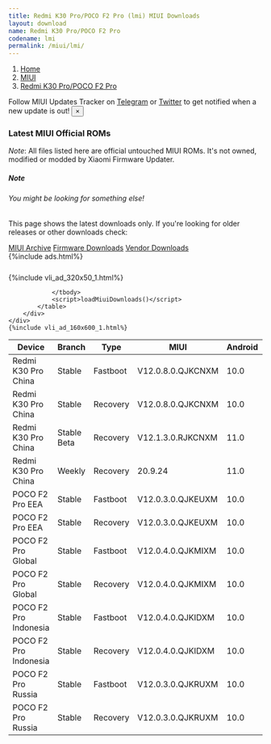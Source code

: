 ```yaml
---
title: Redmi K30 Pro/POCO F2 Pro (lmi) MIUI Downloads
layout: download
name: Redmi K30 Pro/POCO F2 Pro
codename: lmi
permalink: /miui/lmi/
---
```

<nav aria-label="breadcrumb">
    <ol class="breadcrumb">
        <li class="breadcrumb-item"><a href="/">Home</a></li>
        <li class="breadcrumb-item"><a href="/miui/">MIUI</a></li>
        <li class="breadcrumb-item active" aria-current="page"><a href="/miui/lmi/">Redmi K30 Pro/POCO F2 Pro</a></li>
    </ol>
</nav>
<div class="alert alert-primary alert-dismissible fade show" role="alert">
    Follow MIUI Updates Tracker on <a href="https://t.me/MIUIUpdatesTracker" class="alert-link">Telegram</a>
     or <a href="https://twitter.com/MiFwUpdater" class="alert-link">Twitter</a> to get notified when a new update is out!
    <button type="button" class="close" data-dismiss="alert" aria-label="Close">
        <span aria-hidden="true">&times;</span>
    </button>
</div>

### Latest MIUI Official ROMs
*Note*: All files listed here are official untouched MIUI ROMs. It's not owned, modified or modded by Xiaomi Firmware Updater.
<div class="card">
  <div class="card-body">
    <h5 class="card-title">Note</h5>
    <h6 class="card-subtitle mb-2 text-muted">You might be looking for something else!</h6>
    <p class="card-text">This page shows the latest downloads only.
     If you're looking for older releases or other downloads check:</p>
    <a href="/archive/miui/lmi/" class="card-link">MIUI Archive</a>
    <a href="/firmware/lmi/" class="card-link">Firmware Downloads</a>
    <a href="/vendor/lmi/" class="card-link">Vendor Downloads</a>
  </div>
</div>
{%include ads.html%}
<div class="row justify-content-center">
    <div class="col-10">
        <div class="table-responsive-md" style="margin-top: 25px;">
            {%include vli_ad_320x50_1.html%}
            <table id="miui" class="display dt-responsive nowrap compact table table-striped table-hover table-sm">
                <thead class="thead-dark">
                    <tr>
                        <th data-ref="device">Device</th>
                        <th data-ref="branch">Branch</th>
                        <th data-ref="type">Type</th>
                        <th data-ref="miui">MIUI</th>
                        <th data-ref="android">Android</th>
                        <th data-ref="size">Size</th>
                        <th data-ref="size">Date</th>
                        <th data-ref="link">Link</th>
                    </tr>
                </thead>
                <tbody>
                <tr><td>Redmi K30 Pro China</td><td>Stable</td><td>Fastboot</td><td>V12.0.8.0.QJKCNXM</td><td>10.0</td><td>4.4 GB</td><td>2020-08-04</td><td><a href="/miui/lmi/stable/V12.0.8.0.QJKCNXM/">Download</a></td></tr>
<tr><td>Redmi K30 Pro China</td><td>Stable</td><td>Recovery</td><td>V12.0.8.0.QJKCNXM</td><td>10.0</td><td>3.3 GB</td><td>2020-08-06</td><td><a href="/miui/lmi/stable/V12.0.8.0.QJKCNXM/">Download</a></td></tr>
<tr><td>Redmi K30 Pro China</td><td>Stable Beta</td><td>Recovery</td><td>V12.1.3.0.RJKCNXM</td><td>11.0</td><td>3.5 GB</td><td>2020-09-29</td><td><a href="/miui/lmi/stable beta/V12.1.3.0.RJKCNXM/">Download</a></td></tr>
<tr><td>Redmi K30 Pro China</td><td>Weekly</td><td>Recovery</td><td>20.9.24</td><td>11.0</td><td>3.5 GB</td><td>2020-09-24</td><td><a href="/miui/lmi/weekly/20.9.24/">Download</a></td></tr>
<tr><td>POCO F2 Pro EEA</td><td>Stable</td><td>Fastboot</td><td>V12.0.3.0.QJKEUXM</td><td>10.0</td><td>4.7 GB</td><td>2020-09-23</td><td><a href="/miui/lmi/stable/V12.0.3.0.QJKEUXM/">Download</a></td></tr>
<tr><td>POCO F2 Pro EEA</td><td>Stable</td><td>Recovery</td><td>V12.0.3.0.QJKEUXM</td><td>10.0</td><td>3.0 GB</td><td>2020-10-09</td><td><a href="/miui/lmi/stable/V12.0.3.0.QJKEUXM/">Download</a></td></tr>
<tr><td>POCO F2 Pro Global</td><td>Stable</td><td>Fastboot</td><td>V12.0.4.0.QJKMIXM</td><td>10.0</td><td>4.6 GB</td><td>2020-09-23</td><td><a href="/miui/lmi/stable/V12.0.4.0.QJKMIXM/">Download</a></td></tr>
<tr><td>POCO F2 Pro Global</td><td>Stable</td><td>Recovery</td><td>V12.0.4.0.QJKMIXM</td><td>10.0</td><td>3.0 GB</td><td>2020-09-29</td><td><a href="/miui/lmi/stable/V12.0.4.0.QJKMIXM/">Download</a></td></tr>
<tr><td>POCO F2 Pro Indonesia</td><td>Stable</td><td>Fastboot</td><td>V12.0.4.0.QJKIDXM</td><td>10.0</td><td>4.7 GB</td><td>2020-09-23</td><td><a href="/miui/lmi/stable/V12.0.4.0.QJKIDXM/">Download</a></td></tr>
<tr><td>POCO F2 Pro Indonesia</td><td>Stable</td><td>Recovery</td><td>V12.0.4.0.QJKIDXM</td><td>10.0</td><td>3.0 GB</td><td>2020-09-27</td><td><a href="/miui/lmi/stable/V12.0.4.0.QJKIDXM/">Download</a></td></tr>
<tr><td>POCO F2 Pro Russia</td><td>Stable</td><td>Fastboot</td><td>V12.0.3.0.QJKRUXM</td><td>10.0</td><td>4.6 GB</td><td>2020-08-08</td><td><a href="/miui/lmi/stable/V12.0.3.0.QJKRUXM/">Download</a></td></tr>
<tr><td>POCO F2 Pro Russia</td><td>Stable</td><td>Recovery</td><td>V12.0.3.0.QJKRUXM</td><td>10.0</td><td>3.0 GB</td><td>2020-08-17</td><td><a href="/miui/lmi/stable/V12.0.3.0.QJKRUXM/">Download</a></td></tr>

                </tbody>
                <script>loadMiuiDownloads()</script>
            </table>
        </div>
    </div>
    {%include vli_ad_160x600_1.html%}
</div>

